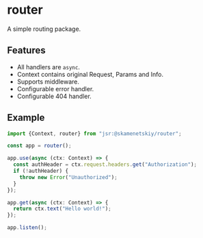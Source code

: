 # router

A simple routing package.

## Features

- All handlers are `async`.
- Context contains original Request, Params and Info.
- Supports middleware.
- Configurable error handler.
- Configurable 404 handler.

## Example

```typescript
import {Context, router} from "jsr:@skamenetskiy/router";

const app = router();

app.use(async (ctx: Context) => {
  const authHeader = ctx.request.headers.get("Authorization");
  if (!authHeader) {
    throw new Error("Unauthorized");
  }
});

app.get(async (ctx: Context) => {
  return ctx.text("Hello world!");
});

app.listen();
```

